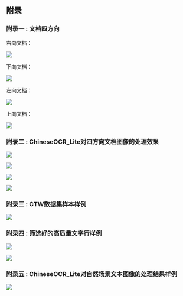 ## 附录

### 附录一 : 文档四方向

右向文档：

![](http://r.photo.store.qq.com/psc?/V50VqFfH2A6OlZ2gWBDL0uxzNK4WmFgm/TmEUgtj9EK6.7V8ajmQrEB5Ns8A5kcN0puBGt5E4fJPE.8fttxmWfqXZZ36NRzrtbqnQx0Nm5XKNXyEzb*SWxMOOMKLmdj3YSWGOPKaiwXI!/r)

下向文档：

![](http://m.qpic.cn/psc?/V50VqFfH2A6OlZ2gWBDL0uxzNK4WmFgm/bqQfVz5yrrGYSXMvKr.cqbPMbuAZI0n*fumhl6hLftylcJp.H*6pVUYmE0Hw68I7LlowyipJRYgaMpid3O5WxfG8GMwtDrCua*kPIqrqiKQ!/b&bo=gQJmA4ECZgMDCSw!&rf=viewer_4)

左向文档：

![](http://m.qpic.cn/psc?/V50VqFfH2A6OlZ2gWBDL0uxzNK4WmFgm/TmEUgtj9EK6.7V8ajmQrEFnmHqZWEWSKVCG**THfQ79S.kIhrKFDnYk68W.4.bxV4D5ocPaZeYUWHLha5Q6xaiTHZ5nYXsq8V2asnGCl36w!/b&bo=tAhABmYPDwsBGak!&rf=viewer_4)

上向文档：

![](http://m.qpic.cn/psc?/V50VqFfH2A6OlZ2gWBDL0uxzNK4WmFgm/TmEUgtj9EK6.7V8ajmQrEDFUwb3XNLyCc.OqGe03GnrM08rW6d5M5cardjRE0ceLb6Np6ql6Zjj62t9tMoVIICKlhOmorD4DF3ygz6zMolM!/b&bo=6QFsA.kBbAMDSWw!&rf=viewer_4)

### 附录二 : ChineseOCR_Lite对四方向文档图像的处理效果

![](http://r.photo.store.qq.com/psc?/fef49446-40e0-48c4-adcc-654c5015022c/TmEUgtj9EK6.7V8ajmQrEFFyOG4xGIaYdogAN677ssq916m6goPgOyht.DrjQrPLBwPNKNkvgiByhjalajHpOtJbOIfalRPo9bPNvCvdmZ0!/r)

![](http://r.photo.store.qq.com/psc?/fef49446-40e0-48c4-adcc-654c5015022c/TmEUgtj9EK6.7V8ajmQrEKcrhC3zyUglWW5251ux.sJukWTT4z8Z0o2oFmtOTVA0PjljivKj0dl4E3o6QAk0lhz4YLCq4r3tkWR5Hzg.9N8!/r)

![](http://r.photo.store.qq.com/psc?/fef49446-40e0-48c4-adcc-654c5015022c/TmEUgtj9EK6.7V8ajmQrEOmcMf7svXlvvya5loTo7U7gs.GrZdF6pUZJMCn9YmMjvy6pWplFdyuHJckm5iDcWFL61LrXJoPyZc41IUgEpyU!/r)

![](http://r.photo.store.qq.com/psc?/fef49446-40e0-48c4-adcc-654c5015022c/TmEUgtj9EK6.7V8ajmQrEF0Ny2bo7NC16N7IZjaLsZMPCzjMtKvb96OhWPuyBMcoCD0ysrUk07O6yl6QnyTtHN261odFsI49qHDMDt4GIq8!/r)

### 附录三 : CTW数据集样本样例

![](http://m.qpic.cn/psc?/V50VqFfH2A6OlZ2gWBDL0uxzNK4WmFgm/bqQfVz5yrrGYSXMvKr.cqVG0VMIi4Q36mWxxujS81tduT7egWqiH8tIDsC397sfXrBcMQ2TK9HLHyUH4SUZMwkrOwLEjzd9XPCjIrDBNbUc!/b&bo=MQYCBDEGAgQDCSw!&rf=viewer_4)

### 附录四 : 筛选好的高质量文字行样例

![](http://m.qpic.cn/psc?/V50VqFfH2A6OlZ2gWBDL0uxzNK4WmFgm/TmEUgtj9EK6.7V8ajmQrENbwxvsAeQl1S7npAkF.k.veicG.d34US*FHeVqwMBYPkdcQr07AbMj5pGn3.XNjLUSceQ9WCGy4DiINlsycmU8!/b&bo=2wX2A9sF9gMDWXw!&rf=viewer_4)

![](http://m.qpic.cn/psc?/V50VqFfH2A6OlZ2gWBDL0uxzNK4WmFgm/TmEUgtj9EK6.7V8ajmQrEHHclP6H8H1Nt.4ouaeFq6IfOQgO9VOfC3mji3ZW.QL4U5uBJ102b0ybQIjEDRxdnCuEAqOHwR7G1WfLYpGr.O4!/b&bo=1wX4A9cF.AMDSWw!&rf=viewer_4)

### 附录五 : ChineseOCR_Lite对自然场景文本图像的处理结果样例

![](http://r.photo.store.qq.com/psc?/V50VqFfH2A6OlZ2gWBDL0uxzNK4WmFgm/TmEUgtj9EK6.7V8ajmQrEL*U7*ynTUwOdYcu8bSbgQfOPE6Vs8rWBqjvymNM0pgXq8d.6QcfMpvLi6TIUi29etyaPwiTWLDYQ.6vtiTQZv8!/r)



